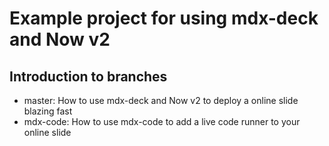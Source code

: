 # Example project for using mdx-deck and Now v2

## Introduction to branches

- master: How to use mdx-deck and Now v2 to deploy a online slide blazing fast
- mdx-code: How to use mdx-code to add a live code runner to your online slide
